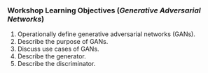 ### Workshop Learning Objectives (*Generative Adversarial Networks*)

1. Operationally define generative adversarial networks (GANs).
2. Describe the purpose of GANs.
3. Discuss use cases of GANs.
4. Describe the generator.
5. Describe the discriminator.
